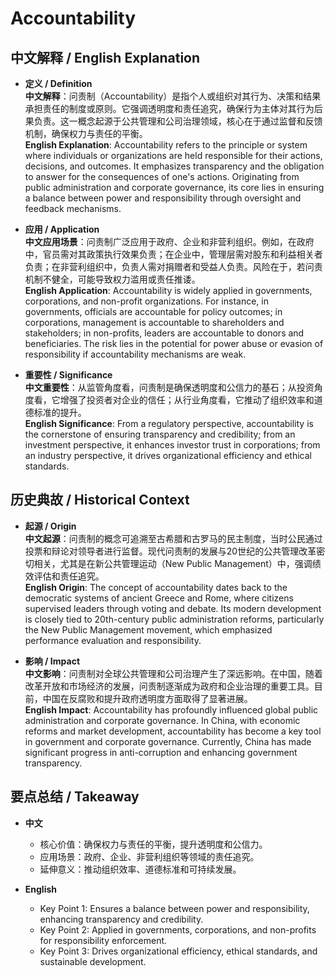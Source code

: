 # Accountability

## 中文解释 / English Explanation

* **定义 / Definition**  
  **中文解释**：问责制（Accountability）是指个人或组织对其行为、决策和结果承担责任的制度或原则。它强调透明度和责任追究，确保行为主体对其行为后果负责。这一概念起源于公共管理和公司治理领域，核心在于通过监督和反馈机制，确保权力与责任的平衡。  
  **English Explanation**: Accountability refers to the principle or system where individuals or organizations are held responsible for their actions, decisions, and outcomes. It emphasizes transparency and the obligation to answer for the consequences of one's actions. Originating from public administration and corporate governance, its core lies in ensuring a balance between power and responsibility through oversight and feedback mechanisms.

* **应用 / Application**  
  **中文应用场景**：问责制广泛应用于政府、企业和非营利组织。例如，在政府中，官员需对其政策执行效果负责；在企业中，管理层需对股东和利益相关者负责；在非营利组织中，负责人需对捐赠者和受益人负责。风险在于，若问责机制不健全，可能导致权力滥用或责任推诿。  
  **English Application**: Accountability is widely applied in governments, corporations, and non-profit organizations. For instance, in governments, officials are accountable for policy outcomes; in corporations, management is accountable to shareholders and stakeholders; in non-profits, leaders are accountable to donors and beneficiaries. The risk lies in the potential for power abuse or evasion of responsibility if accountability mechanisms are weak.

* **重要性 / Significance**  
  **中文重要性**：从监管角度看，问责制是确保透明度和公信力的基石；从投资角度看，它增强了投资者对企业的信任；从行业角度看，它推动了组织效率和道德标准的提升。  
  **English Significance**: From a regulatory perspective, accountability is the cornerstone of ensuring transparency and credibility; from an investment perspective, it enhances investor trust in corporations; from an industry perspective, it drives organizational efficiency and ethical standards.

## 历史典故 / Historical Context

* **起源 / Origin**  
  **中文起源**：问责制的概念可追溯至古希腊和古罗马的民主制度，当时公民通过投票和辩论对领导者进行监督。现代问责制的发展与20世纪的公共管理改革密切相关，尤其是在新公共管理运动（New Public Management）中，强调绩效评估和责任追究。  
  **English Origin**: The concept of accountability dates back to the democratic systems of ancient Greece and Rome, where citizens supervised leaders through voting and debate. Its modern development is closely tied to 20th-century public administration reforms, particularly the New Public Management movement, which emphasized performance evaluation and responsibility.

* **影响 / Impact**  
  **中文影响**：问责制对全球公共管理和公司治理产生了深远影响。在中国，随着改革开放和市场经济的发展，问责制逐渐成为政府和企业治理的重要工具。目前，中国在反腐败和提升政府透明度方面取得了显著进展。  
  **English Impact**: Accountability has profoundly influenced global public administration and corporate governance. In China, with economic reforms and market development, accountability has become a key tool in government and corporate governance. Currently, China has made significant progress in anti-corruption and enhancing government transparency.

## 要点总结 / Takeaway

* **中文**  
  - 核心价值：确保权力与责任的平衡，提升透明度和公信力。  
  - 应用场景：政府、企业、非营利组织等领域的责任追究。  
  - 延伸意义：推动组织效率、道德标准和可持续发展。  

* **English**  
  - Key Point 1: Ensures a balance between power and responsibility, enhancing transparency and credibility.  
  - Key Point 2: Applied in governments, corporations, and non-profits for responsibility enforcement.  
  - Key Point 3: Drives organizational efficiency, ethical standards, and sustainable development.